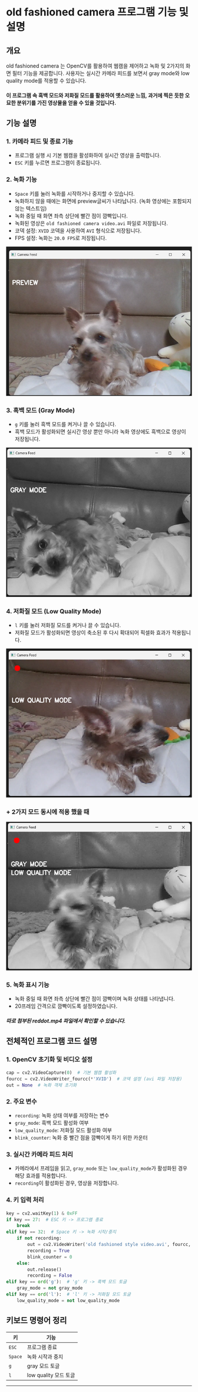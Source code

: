 # old fashioned camera 프로그램 기능 및 설명

## 개요
old fashioned camera 는 OpenCV를 활용하여 웹캠을 제어하고 녹화 및 2가지의 화면 필터 기능을 제공합니다. 사용자는 실시간 카메라 피드를 보면서 gray mode와 low quality mode를 적용할 수 있습니다. 
#### 이 프로그램 속 흑백 모드와 저화질 모드를 활용하여 옛스러운 느낌, 과거에 찍은 듯한 오묘한 분위기를 가진 영상물을 얻을 수 있을 것입니다.


## 기능 설명

### 1. 카메라 피드 및 종료 기능
- 프로그램 실행 시 기본 웹캠을 활성화하여 실시간 영상을 출력합니다.
- `ESC` 키를 누르면 프로그램이 종료됩니다.

### 2. 녹화 기능
- `Space` 키를 눌러 녹화를 시작하거나 중지할 수 있습니다.
- 녹화하지 않을 때에는 화면에 preview글씨가 나타납니다. (녹화 영상에는 포함되지 않는 텍스트임)
- 녹화 중일 때 화면 좌측 상단에 빨간 점이 깜빡입니다.
- 녹화된 영상은 `old fashioned camera video.avi` 파일로 저장됩니다.
- 코덱 설정: `XVID` 코덱을 사용하여 `AVI` 형식으로 저장됩니다.
- FPS 설정: 녹화는 `20.0 FPS`로 저장됩니다.
  
![미리보기 이미지](screenshot/preview.png)


### 3. 흑백 모드 (Gray Mode)
- `g` 키를 눌러 흑백 모드를 켜거나 끌 수 있습니다.
- 흑백 모드가 활성화되면 실시간 영상 뿐만 아니라 녹화 영상에도 흑백으로 영상이 저장됩니다.

 ![미리보기 이미지](screenshot/gray.png)


### 4. 저화질 모드 (Low Quality Mode)
- `l` 키를 눌러 저화질 모드를 켜거나 끌 수 있습니다.
- 저화질 모드가 활성화되면 영상이 축소된 후 다시 확대되어 픽셀화 효과가 적용됩니다.

 ![미리보기 이미지](screenshot/lowquality.png)

### + 2가지 모드 동시에 적용 했을 때

 ![미리보기 이미지](screenshot/gray&lowquality.png)
 

### 5. 녹화 표시 기능
- 녹화 중일 때 화면 좌측 상단에 빨간 점이 깜빡이며 녹화 상태를 나타냅니다.
- 20프레임 간격으로 깜빡이도록 설정하였습니다.
##### 따로 첨부된 reddot.mp4 파일에서 확인할 수 있습니다.

## 전체적인 프로그램 코드 설명

### 1. OpenCV 초기화 및 비디오 설정
```python
cap = cv2.VideoCapture(0)  # 기본 웹캠 활성화
fourcc = cv2.VideoWriter_fourcc(*'XVID')  # 코덱 설정 (avi 파일 저장용)
out = None  # 녹화 객체 초기화
```

### 2. 주요 변수
- `recording`: 녹화 상태 여부를 저장하는 변수
- `gray_mode`: 흑백 모드 활성화 여부
- `low_quality_mode`: 저화질 모드 활성화 여부
- `blink_counter`: 녹화 중 빨간 점을 깜빡이게 하기 위한 카운터

### 3. 실시간 카메라 피드 처리
- 카메라에서 프레임을 읽고, `gray_mode` 또는 `low_quality_mode`가 활성화된 경우 해당 효과를 적용합니다.
- `recording`이 활성화된 경우, 영상을 저장합니다.

### 4. 키 입력 처리
```python
key = cv2.waitKey(1) & 0xFF
if key == 27:  # ESC 키 -> 프로그램 종료
    break
elif key == 32:  # Space 키 -> 녹화 시작/중지
    if not recording:
        out = cv2.VideoWriter('old fashioned style video.avi', fourcc, 20.0, (frame.shape[1], frame.shape[0]))
        recording = True
        blink_counter = 0
    else:
        out.release()
        recording = False
elif key == ord('g'):  # 'g' 키 -> 흑백 모드 토글
    gray_mode = not gray_mode
elif key == ord('l'):  # 'l' 키 -> 저화질 모드 토글
    low_quality_mode = not low_quality_mode
```

## 키보드 명령어 정리
| 키 | 기능 |
|----|------|
| `ESC` | 프로그램 종료 |
| `Space` | 녹화 시작과 중지 |
| `g` | gray 모드 토글 |
| `l` | low quality 모드 토글 |

---

